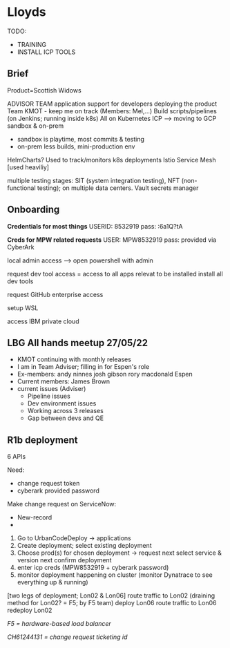 # Lloyds


TODO:

- TRAINING
- INSTALL ICP TOOLS

## Brief

Product=Scottish Widows

ADVISOR TEAM
application support for developers
deploying the product
Team KMOT - keep me on track (Members: Mel,...)
Build scripts/pipelines (on Jenkins; running inside k8s)
All on Kubernetes ICP --> moving to GCP
sandbox & on-prem
- sandbox is playtime, most commits & testing
- on-prem less builds, mini-production env

HelmCharts? Used to track/monitors k8s deployments
Istio Service Mesh [used heaviliy]

multiple testing stages: SIT (system integration testing), NFT (non-functional testing); on multiple data centers.
Vault secrets manager

## Onboarding

**Credentials for most things**
USERID: 8532919
pass: :6a1Q?tA

**Creds for MPW related requests**
USER: MPW8532919
pass: provided via CyberArk

local admin access --> open powershell with admin

request dev tool access = access to all apps relevat to be installed
install all dev tools

request GitHub enterprise access

setup WSL

access IBM private cloud


## LBG All hands meetup 27/05/22

- KMOT continuing with monthly releases
- I am in Team Adviser; filling in for Espen's role
- Ex-members:
  andy ninnes
  josh gibson
  rory macdonald
  Espen 
- Current members:
  James Brown
- current issues (Adviser)
  - Pipeline issues
  - Dev environment issues
  - Working across 3 releases
  - Gap between devs and QE


## R1b deployment

6 APIs 

Need:
- change request token
- cyberark provided password

Make change request on ServiceNow:
- New-record
- 

1. Go to UrbanCodeDeploy -> applications
2. Create deployment; select existing deployment
3. Choose prod(s) for chosen deployment -> request 
next
select service & version
next
confirm deployment
4. enter icp creds (MPW8532919 + cyberark password)
5. monitor deployment happening on cluster (monitor Dynatrace to see everything up & running)


[two legs of deployment; Lon02 & Lon06]
route traffic to Lon02 (draining method for Lon02? = F5; by F5 team)
deploy Lon06
route traffic to Lon06
redeploy Lon02

*F5 = hardware-based load balancer*

*CH61244131 = change request ticketing id*
